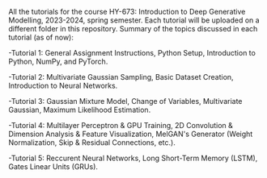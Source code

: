 All the tutorials for the course HY-673: Introduction to Deep Generative Modelling, 2023-2024, spring semester. Each tutorial will be uploaded on a different folder in this repository. Summary of the topics discussed in each tutorial (as of now):

-Tutorial 1: General Assignment Instructions, Python Setup, Introduction to Python, NumPy, and PyTorch.

-Tutorial 2: Multivariate Gaussian Sampling, Basic Dataset Creation, Introduction to Neural Networks.

-Tutorial 3: Gaussian Mixture Model, Change of Variables, Multivariate Gaussian, Maximum Likelihood Estimation.

-Tutorial 4: Multilayer Perceptron & GPU Training, 2D Convolution & Dimension Analysis & Feature Visualization, MelGAN's Generator (Weight Normalization, Skip & Residual Connections, etc.).

-Tutorial 5: Reccurent Neural Networks, Long Short-Term Memory (LSTM), Gates Linear Units (GRUs).
